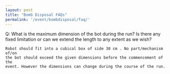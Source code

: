```yaml
---
layout: post
title: "Bomb Disposal FAQs"
permalink: '/event/bombdisposal/faq/'
---
```



Q: What is the maximum dimension of the bot during the run? Is there any fixed limitation or can we extend the length to any extent as we wish? 

```
Robot should fit into a cubical box of side 30 cm . No part/mechanism of/on
the bot should exceed the given dimensions before the commencement of the
event. However the dimensions can change during the course of the run.
```
